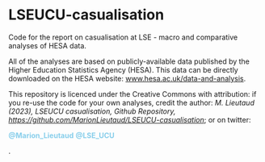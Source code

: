 # LSEUCU-casualisation
Code for the report on casualisation at LSE - macro and comparative analyses of HESA data.

All of the analyses are based on publicly-available data published by the Higher Education Statistics Agency (HESA).
This data can be directly downloaded on the HESA website: www.hesa.ac.uk/data-and-analysis. 

This repository is licenced under the Creative Commons with attribution: if you re-use the code for your own analyses, credit the author: *M. Lieutaud (2023), LSEUCU casualisation, Github Repository, https://github.com/MarionLieutaud/LSEUCU-casualisation*; or on twitter: <p style="color: skyblue">**@Marion_Lieutaud** **@LSE_UCU**</p>.

